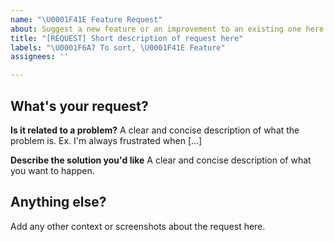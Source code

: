 ```yaml
---
name: "\U0001F41E Feature Request"
about: Suggest a new feature or an improvement to an existing one here!
title: "[REQUEST] Short description of request here"
labels: "\U0001F6A7 To sort, \U0001F41E Feature"
assignees: ''

---
```


## What's your request?
**Is it related to a problem?**
A clear and concise description of what the problem is. Ex. I'm always frustrated when [...]

**Describe the solution you'd like**
A clear and concise description of what you want to happen.

## Anything else?
Add any other context or screenshots about the request here.
